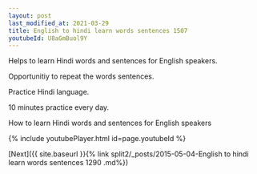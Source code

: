 ```yaml
---
layout: post
last_modified_at: 2021-03-29
title: English to hindi learn words sentences 1507 
youtubeId: U8aGmBuol9Y
---
```

 
 
Helps to learn Hindi words and sentences for English speakers.

Opportunitiy to repeat the words sentences. 

Practice Hindi language. 
 
10 minutes practice every day. 
 
How to learn Hindi words and sentences for English speakers 
 
{% include youtubePlayer.html id=page.youtubeId %}
 
 
[Next]({{ site.baseurl }}{% link  split2/_posts/2015-05-04-English to hindi learn words sentences 1290 .md%})
 
